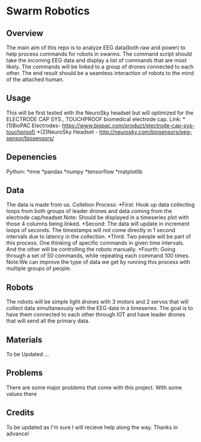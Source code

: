 # Swarm Robotics


## Overview
The main aim of this repo is to analyze EEG data(both raw and power) to help process commands for robots in swarms. The command script should take the incoming EEG data and display a list of commands that are most likely.
The commands will be linked to a group of drones connected to each other. The end result should be a seamless interaction of robots to the mind of the attached human.


## Usage
This will be first tested with the NeuroSky headset but will optimized for the ELECTRODE CAP SYS., TOUCHPROOF biomedical electrode cap. 
Link: *(1)BioPAC Electrodes- https://www.biopac.com/product/electrode-cap-sys-touchproof/ 
      *(2)NeuroSky Headset - http://neurosky.com/biosensors/eeg-sensor/biosensors/

## Depenencies
Python:
*mne
*pandas
*numpy
*tensorflow
*matplotlib


##  Data
The data is made from us. 
Colletion Process: 
    *First: Hook up data collecting loops from both groups of leader drones and data coming from the electrode cap/headset.Note: Should be displayed in a timeseries plot with those 4 columns being linked.
    *Second: The data will update in increment loops of seconds. The timestamps will not come directly in 1 second intervals due to latency in the collection.
    *Third: Two people will be part of this process. One thinking of specific commands in given time intervals. And the other will be controlling the robots manually.
    *Fourth: Going through a set of 50 commands, while repeating each command 100 times.
Note:We can improve the type of data we get by running this process with multiple groups of people.


## Robots
The robots will be simple light drones with 3 motors and 2 servos that will collect data simultaneously with the EEG data in a timeseries. 
The goal is to have them connected to each other through IOT and have leader drones that will send all the primary data. 

## Materials
 To be Updated ... 

## Problems
There are some major problems that come with this project. With some values there


## Credits

To be updated as I'm sure I will recieve help along the way. Thanks in advance!
